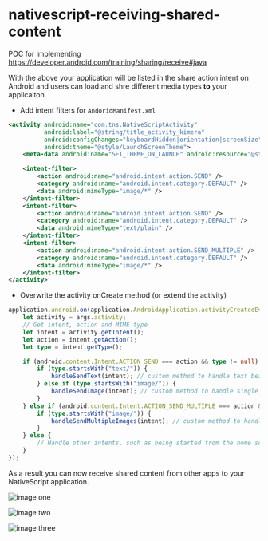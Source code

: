 # nativescript-receiving-shared-content
POC for implementing https://developer.android.com/training/sharing/receive#java

With the above your application will be listed in the share action intent on Android and users can load and shre different media types **to** your applicaiton

- Add intent filters for `AndoridManifest.xml`

```XML
<activity android:name="com.tns.NativeScriptActivity"
          android:label="@string/title_activity_kimera"
          android:configChanges="keyboardHidden|orientation|screenSize"
          android:theme="@style/LaunchScreenTheme">
    <meta-data android:name="SET_THEME_ON_LAUNCH" android:resource="@style/AppTheme" />

    <intent-filter>
        <action android:name="android.intent.action.SEND" />
        <category android:name="android.intent.category.DEFAULT" />
        <data android:mimeType="image/*" />
    </intent-filter>
    <intent-filter>
        <action android:name="android.intent.action.SEND" />
        <category android:name="android.intent.category.DEFAULT" />
        <data android:mimeType="text/plain" />
    </intent-filter>
    <intent-filter>
        <action android:name="android.intent.action.SEND_MULTIPLE" />
        <category android:name="android.intent.category.DEFAULT" />
        <data android:mimeType="image/*" />
    </intent-filter>
</activity>
```

- Overwrite the activity onCreate method (or extend the activity)

```TypeScript
application.android.on(application.AndroidApplication.activityCreatedEvent, function (args) {
    let activity = args.activity;
    // Get intent, action and MIME type
    let intent = activity.getIntent();
    let action = intent.getAction();
    let type = intent.getType();

    if (android.content.Intent.ACTION_SEND === action && type != null) {
        if (type.startsWith("text/")) {
            handleSendText(intent); // custom method to handle text being sent
        } else if (type.startsWith("image/")) {
            handleSendImage(intent); // custom method to handle single image being sent
        }
    } else if (android.content.Intent.ACTION_SEND_MULTIPLE === action && type != null) {
        if (type.startsWith("image/")) {
            handleSendMultipleImages(intent); // custom method to handle multiple images being sent
        }
    } else {
        // Handle other intents, such as being started from the home screen
    }
});
```


As a result you can now receive shared content from other apps to your NativeScript application.

![image one](./demo-001.png)

![image two](./demo-002.png)

![image three](./demo-003.png)